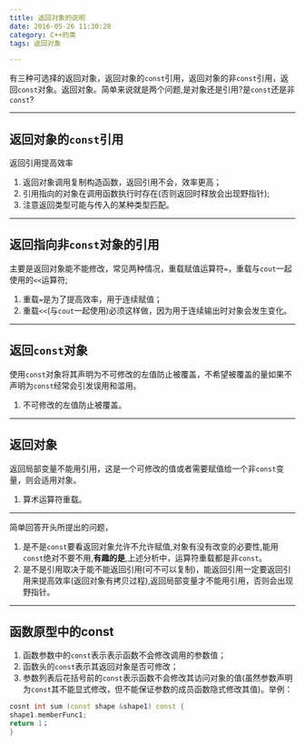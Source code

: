 ```yaml
---
title: 返回对象的说明
date: 2016-05-26 11:30:28
category: C++的类
tags: 返回对象

---
```


有三种可选择的返回对象，返回对象的`const`引用，返回对象的非`const`引用，返回`const`对象。返回对象。简单来说就是两个问题,是对象还是引用?是`const`还是非`const`?

---

## 返回对象的`const`引用

返回引用提高效率
1. 返回对象调用复制构造函数，返回引用不会，效率更高；
2. 引用指向的对象在调用函数执行时存在(否则返回时释放会出现野指针);
3. 注意返回类型可能与传入的某种类型匹配。

---

## 返回指向非`const`对象的引用

主要是返回对象能不能修改，常见两种情况，重载赋值运算符`=`，重载与`cout`一起使用的`<<`运算符;
1. 重载`=`是为了提高效率，用于连续赋值；
2. 重载`<<`(与`cout`一起使用)必须这样做，因为用于连续输出时对象会发生变化。

---

## 返回`const`对象

使用`const`对象将其声明为不可修改的左值防止被覆盖，不希望被覆盖的量如果不声明为`const`经常会引发误用和滥用。
1. 不可修改的左值防止被覆盖。

---

## 返回对象

返回局部变量不能用引用，这是一个可修改的值或者需要赋值给一个非`const`变量，则会适用对象。
1. 算术运算符重载。

---

简单回答开头所提出的问题，
1. 是不是`const`要看返回对象允许不允许赋值,对象有没有改变的必要性,能用`const`绝对不要不用,**有趣的是**,上述分析中，运算符重载都是非`const`。
2. 是不是引用取决于能不能返回引用(可不可以复制)，能返回引用一定要返回引用来提高效率(返回对象有拷贝过程),返回局部变量才不能用引用，否则会出现野指针。

---

## 函数原型中的const

1. 函数参数中的`const`表示表示函数不会修改调用的参数值；
2. 函数头的`const`表示其返回对象是否可修改；
3. 参数列表后花括号前的`const`表示函数不会修改其访问对象的值(虽然参数声明为`const`其不能显式修改，但不能保证参数的成员函数隐式修改其值)。举例：
```C++
cosnt int sum (const shape &shape1) const { 
shape1.memberFunc1;
return 1；
}
```

